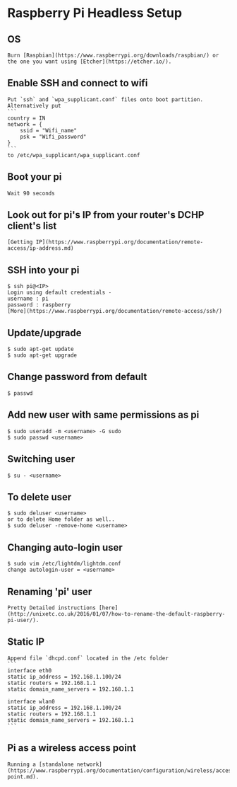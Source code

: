 #	Raspberry Pi Headless Setup

##	OS
	Burn [Raspbian](https://www.raspberrypi.org/downloads/raspbian/) or the one you want using [Etcher](https://etcher.io/).

##	Enable SSH and connect to wifi
	Put `ssh` and `wpa_supplicant.conf` files onto boot partition.
	Alternatively put
	```
	country = IN
	network = {
	    ssid = "Wifi_name"
	    psk = "Wifi_password"
	}
	```
	to /etc/wpa_supplicant/wpa_supplicant.conf

##	Boot your pi
	Wait 90 seconds

##	Look out for pi's IP from your router's DCHP client's list
	[Getting IP](https://www.raspberrypi.org/documentation/remote-access/ip-address.md)

##	SSH into your pi
	$ ssh pi@<IP>
	Login using default credentials -
	username : pi
	password : raspberry
	[More](https://www.raspberrypi.org/documentation/remote-access/ssh/)

##	Update/upgrade
	$ sudo apt-get update
	$ sudo apt-get upgrade

##	Change password from default
	$ passwd

##	Add new user with same permissions as pi
	$ sudo useradd -m <username> -G sudo
	$ sudo passwd <username>

##	Switching user
	$ su - <username>

##	To delete user
	$ sudo deluser <username>
	or to delete Home folder as well..
	$ sudo deluser -remove-home <username>

##	Changing auto-login user
	$ sudo vim /etc/lightdm/lightdm.conf
	change autologin-user = <username>

##	Renaming 'pi' user
	Pretty Detailed instructions [here](http://unixetc.co.uk/2016/01/07/how-to-rename-the-default-raspberry-pi-user/).

##	Static IP
	Append file `dhcpd.conf` located in the /etc folder
	```
	interface eth0 
	static ip_address = 192.168.1.100/24 
	static routers = 192.168.1.1 
	static domain_name_servers = 192.168.1.1 

	interface wlan0 
	static ip_address = 192.168.1.100/24 
	static routers = 192.168.1.1 
	static domain_name_servers = 192.168.1.1
	```
##	Pi as a wireless access point
	Running a [standalone network](https://www.raspberrypi.org/documentation/configuration/wireless/access-point.md).

